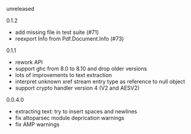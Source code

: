 unreleased

0.1.2

* add missing file in test suite (#71)
* reexport Info from Pdf.Document.Info (#73)

0.1.1

* rework API
* support ghc from 8.0 to 8.10 and drop older versions
* lots of improvements to text extraction
* interpret unknown xref stream entry type as reference to null object
* support crypto handler version 4 (V2 and AESV2)

0.0.4.0

* extracting text: try to insert spaces and newlines
* fix attoparsec module deprication warnings
* fix AMP warnings
